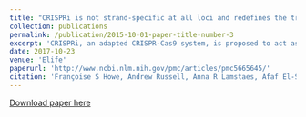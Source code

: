 ```yaml
---
title: "CRISPRi is not strand-specific at all loci and redefines the transcriptional landscape"
collection: publications
permalink: /publication/2015-10-01-paper-title-number-3
excerpt: 'CRISPRi, an adapted CRISPR-Cas9 system, is proposed to act as a strand-specific roadblock to repress transcription in eukaryotic cells using guide RNAs (sgRNAs) to target catalytically inactive Cas9 (dCas9) and offers an alternative to genetic interventions for studying pervasive antisense transcription. Here, we successfully use click chemistry to construct DNA templates for sgRNA expression and show, rather than acting simply as a roadblock, sgRNA/dCas9 binding creates an environment that is permissive for transcription initiation/termination, thus generating novel sense and antisense transcripts. At HMS2 in Saccharomyces cerevisiae, sgRNA/dCas9 targeting to the non-template strand for antisense transcription results in antisense transcription termination, premature termination of a proportion of sense transcripts and initiation of a novel antisense transcript downstream of the sgRNA/dCas9-binding site. This redefinition of the transcriptional landscape by CRISPRi demonstrates that it is not strand-specific and highlights the controls and locus understanding required to properly interpret results from CRISPRi interventions.'
date: 2017-10-23
venue: 'Elife'
paperurl: 'http://www.ncbi.nlm.nih.gov/pmc/articles/pmc5665645/'
citation: 'Françoise S Howe, Andrew Russell, Anna R Lamstaes, Afaf El-Sagheer, Anitha Nair, Tom Brown, Jane Mellor. (2017). &quot;CRISPRi is not strand-specific at all loci and redefines the transcriptional landscape. &quot; <i>Elife</i>. 6.'
---
```


[Download paper here](http://www.ncbi.nlm.nih.gov/pmc/articles/pmc5665645/)

